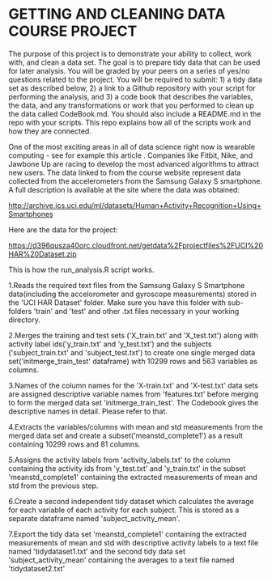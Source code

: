 GETTING AND CLEANING DATA
COURSE PROJECT 
========================================================
The purpose of this project is to demonstrate your ability to collect, work with, and clean a data set. The goal is to prepare tidy data that can be used for later analysis. You will be graded by your peers on a series of yes/no questions related to the project. You will be required to submit: 1) a tidy data set as described below, 2) a link to a Github repository with your script for performing the analysis, and 3) a code book that describes the variables, the data, and any transformations or work that you performed to clean up the data called CodeBook.md. You should also include a README.md in the repo with your scripts. This repo explains how all of the scripts work and how they are connected.  

One of the most exciting areas in all of data science right now is wearable computing - see for example this article . Companies like Fitbit, Nike, and Jawbone Up are racing to develop the most advanced algorithms to attract new users. The data linked to from the course website represent data collected from the accelerometers from the Samsung Galaxy S smartphone. A full description is available at the site where the data was obtained: 

http://archive.ics.uci.edu/ml/datasets/Human+Activity+Recognition+Using+Smartphones 

Here are the data for the project: 

https://d396qusza40orc.cloudfront.net/getdata%2Fprojectfiles%2FUCI%20HAR%20Dataset.zip 

This is how the run_analysis.R script works.

1.Reads the required text files from the Samsung Galaxy S Smartphone data(including the accelorometer and gyroscope measurements) stored in the 'UCI HAR Dataset' folder. Make sure you have this folder with sub-folders 'train' and 'test' and other .txt files necessary in your working directory.

2.Merges the training and test sets ('X_train.txt' and 'X_test.txt') along with activity label ids('y_train.txt' and 'y_test.txt') and the subjects ('subject_train.txt' and 'subject_test.txt') to create one single merged data set('initmerge_train_test' dataframe) with 10299 rows and 563 variables as columns.

3.Names of the column names for the 'X-train.txt' and 'X-test.txt' data sets are assigned descriptive variable names from 'features.txt' before merging to form the merged data set 'initmerge_train_test'. The Codebook gives the descriptive names in detail. Please refer to that.

4.Extracts the variables/columns with mean and std measurements from the merged
data set and create a subset('meanstd_complete1') as a result containing 10299 rows and 81 columns.

5.Assigns the activity labels from 'activity_labels.txt' to the column containing the activity ids from 'y_test.txt' and 'y_train.txt' in the subset 'meanstd_complete1' containing the extracted measurements of mean and std from the previous step.

6.Create a second independent tidy dataset which calculates the average for each variable of each activity for each subject. This is stored as a separate dataframe named 'subject_activity_mean'.

7.Export the tidy data set 'meanstd_complete1' containing the extracted measurements of mean and std with descriptive activity labels to a text file named 'tidydataset1.txt' and the second tidy data set 'subject_activity_mean' containing the averages to a text file named 'tidydataset2.txt'





